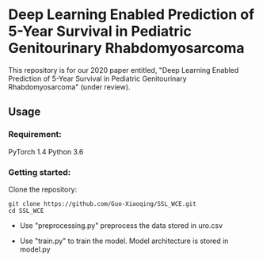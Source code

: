 # Deep Learning Enabled Prediction of 5-Year Survival in Pediatric Genitourinary Rhabdomyosarcoma

This repository is for our 2020 paper entitled, "Deep Learning Enabled Prediction of 5-Year Survival in Pediatric Genitourinary Rhabdomyosarcoma" (under review).

## Usage

### Requirement:
PyTorch 1.4 
Python 3.6

### Getting started: 

Clone the repository:
```
git clone https://github.com/Guo-Xiaoqing/SSL_WCE.git
cd SSL_WCE 
```

* Use "preprocessing.py" preprocess the data stored in uro.csv 

* Use "train.py" to train the model. Model architecture is stored in model.py
